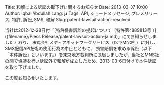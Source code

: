 Title: 和解による訴訟の取下げに関するお知らせ
Date: 2013-03-07 10:00
Author: Iqbal Abdullah
Lang: ja
Tags: API, ショートメッセージ, プレスリリース, 特許, 訴訟, SMS, 和解
Slug: patent-lawsuit-action-resolved

当社は2012-12-28日付「[特許侵害訴訟の提起について（特許第4889813号
）]({filename}/Press Release/patent-lawsuit-action-ja.md)」にてお知らせしましたとおり、
株式会社メディアネットワークサービス（以下MNS社）に対し、SMS配信API技術の使用行為の中止とともに、
損害賠償を求める訴訟（以下「本件訴訟」といいます。）を東京地方裁判所に提起しましたが、当社とMNS社の間で協議を行い訴訟外で和解が成立したため、2013-03-6日付けで本件訴訟を取り下げました。

この度お知らせいたします。
